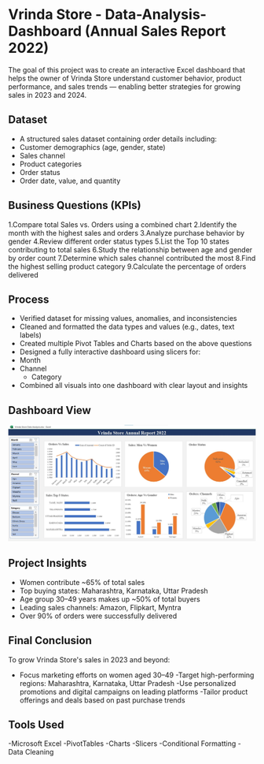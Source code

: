 # Vrinda Store - Data-Analysis-Dashboard (Annual Sales Report 2022)
The goal of this project was to create an interactive Excel dashboard that helps the owner of Vrinda Store understand customer behavior, product performance, and sales trends — enabling better strategies for growing sales in 2023 and 2024.

## Dataset
- A structured sales dataset containing order details including:
- Customer demographics (age, gender, state)
- Sales channel
- Product categories
- Order status
- Order date, value, and quantity

## Business Questions (KPIs)
1.Compare total Sales vs. Orders using a combined chart
2.Identify the month with the highest sales and orders
3.Analyze purchase behavior by gender
4.Review different order status types
5.List the Top 10 states contributing to total sales
6.Study the relationship between age and gender by order count
7.Determine which sales channel contributed the most
8.Find the highest selling product category
9.Calculate the percentage of orders delivered

## Process
- Verified dataset for missing values, anomalies, and inconsistencies
- Cleaned and formatted the data types and values (e.g., dates, text labels)
- Created multiple Pivot Tables and Charts based on the above questions
- Designed a fully interactive dashboard using slicers for:
- Month
- Channel
	- Category
- Combined all visuals into one dashboard with clear layout and insights

## Dashboard View
![image alt](https://github.com/DilrukshiManjula07/Vrinda-Store-Data-Analysis-Dashboard/blob/340810a9310be62e924c192fab1deeff331359eb/Vrinda%20Store%20Annual%20Report.jpg)

## Project Insights
- Women contribute ~65% of total sales
- Top buying states: Maharashtra, Karnataka, Uttar Pradesh
- Age group 30–49 years makes up ~50% of total buyers
- Leading sales channels: Amazon, Flipkart, Myntra
- Over 90% of orders were successfully delivered

## Final Conclusion
To grow Vrinda Store's sales in 2023 and beyond:
- Focus marketing efforts on women aged 30–49
	-Target high-performing regions: Maharashtra, Karnataka, Uttar Pradesh
	-Use personalized promotions and digital campaigns on leading platforms
	-Tailor product offerings and deals based on past purchase trends

## Tools Used
-Microsoft Excel
	-PivotTables
	-Charts
	-Slicers
	-Conditional Formatting
	-Data Cleaning


